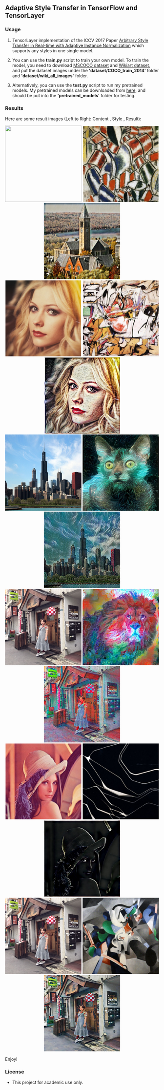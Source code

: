 ## Adaptive Style Transfer in TensorFlow and TensorLayer

### Usage

1. TensorLayer implementation of the ICCV 2017 Paper [Arbitrary Style Transfer in Real-time with Adaptive Instance Normalization](https://arxiv.org/abs/1703.06868) which supports any styles in one single model.

2. You can use the  <b>train.py</b> script to train your own model. To train the model, you need to download [MSCOCO dataset](http://cocodataset.org/#download) and [Wikiart dataset](https://www.kaggle.com/c/painter-by-numbers), and put the dataset images under the <b>'dataset/COCO\_train\_2014'</b> folder and <b>'dataset/wiki\_all\_images'</b> folder.


3. Alternatively, you can use the <b>test.py</b> script to run my pretrained models. My pretrained models can be downloaded from [here](https://github.com/tensorlayer/pretrained-models/tree/master/models/style_transfer_pretrained_models), and  should be put into the <b>'pretrained_models'</b> folder for testing.



### Results

Here are some result images (Left to Right: Content , Style , Result):

<div align="center">
   <img src="https://github.com/tensorlayer/pretrained-   models/blob/master/models/style_transfer_models_and_examples/images/content/content_1.png" width=250 height=250>
   <img src="https://github.com/tensorlayer/pretrained-models/blob/master/models/style_transfer_models_and_examples/images/style/style_5.png" width=250 height=250>
   <img src="./images/output/style_5_content_1.jpg" width=250 height=250>
</div>


<div align="center">
   <img src="https://github.com/tensorlayer/pretrained-models/blob/master/models/style_transfer_models_and_examples/images/content/content_2.png" width=250 height=250>
   <img src="https://github.com/tensorlayer/pretrained-models/blob/master/models/style_transfer_models_and_examples/images/style/style11.png" width=250 height=250>
   <img src="https://github.com/tensorlayer/pretrained-models/blob/master/models/style_transfer_models_and_examples/images/output/style_11_content2.png" width=250 height=250>
</div>

<div align="center">
   <img src="https://github.com/tensorlayer/pretrained-models/blob/master/models/style_transfer_models_and_examples/images/content/chicago.jpg" width=250 height=250>
   <img src="https://github.com/tensorlayer/pretrained-models/blob/master/models/style_transfer_models_and_examples/images/style/cat.jpg" width=250 height=250>
   <img src="https://github.com/tensorlayer/pretrained-models/blob/master/models/style_transfer_models_and_examples/images/output/cat_chicago.jpg" width=250 height=250>
</div>



<div align="center">
   <img src="https://github.com/tensorlayer/pretrained-models/blob/master/models/style_transfer_models_and_examples/images/content/lance.jpg" width=250 height=250>
   <img src="https://github.com/tensorlayer/pretrained-models/blob/master/models/style_transfer_models_and_examples/images/style/lion.jpg" width=250 height=250>
   <img src="https://github.com/tensorlayer/pretrained-models/blob/master/models/style_transfer_models_and_examples/images/output/lion_lance.jpg" width=250 height=250>
</div>
<div align="center">
   <img src="https://github.com/tensorlayer/pretrained-models/blob/master/models/style_transfer_models_and_examples/images/content/content_4.png" width=250 height=250>
   <img src="https://github.com/tensorlayer/pretrained-models/blob/master/models/style_transfer_models_and_examples/images/style/style_6.png" width=250 height=250>
   <img src="https://github.com/tensorlayer/pretrained-models/blob/master/models/style_transfer_models_and_examples/images/output/style_6_content_4.jpg" width=250 height=250>
</div>

<div align="center">
   <img src="https://github.com/tensorlayer/pretrained-models/blob/master/models/style_transfer_models_and_examples/images/content/lance.jpg" width=250 height=250>
   <img src="https://github.com/tensorlayer/pretrained-models/blob/master/models/style_transfer_models_and_examples/images/style/udnie.jpg" width=250 height=250>
   <img src="https://github.com/tensorlayer/pretrained-models/blob/master/models/style_transfer_models_and_examples/images/output/udnie_lance.jpg" width=250 height=250>
</div>

Enjoy!

### License

- This project for academic use only.
